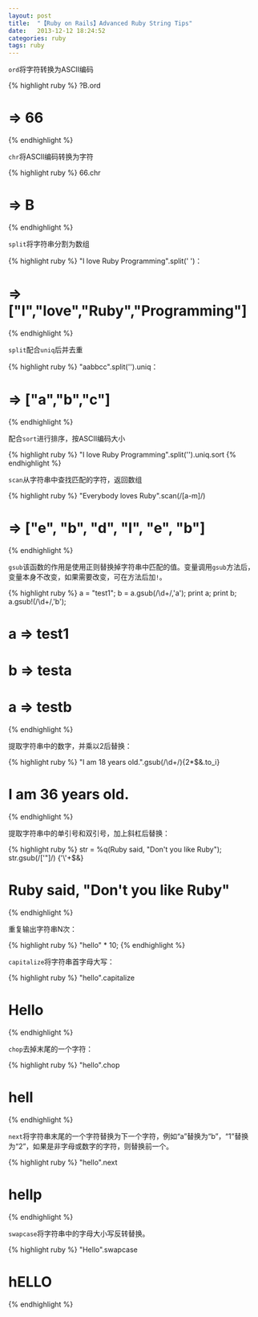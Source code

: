 ```yaml
---
layout: post
title:  "【Ruby on Rails】Advanced Ruby String Tips"
date:   2013-12-12 18:24:52
categories: ruby
tags: ruby
---
```





`ord`将字符转换为ASCII编码

{% highlight ruby %}
?B.ord
# => 66
{% endhighlight %}

`chr`将ASCII编码转换为字符

{% highlight ruby %}
66.chr
# => B
{% endhighlight %}

`split`将字符串分割为数组

{% highlight ruby %}
"I love Ruby Programming".split(' ')：
# => ["I","love","Ruby","Programming"]
{% endhighlight %}

`split`配合`uniq`后并去重

{% highlight ruby %}
"aabbcc".split('').uniq：
# => ["a","b","c"]
{% endhighlight %}

配合`sort`进行排序，按ASCII编码大小

{% highlight ruby %}
"I love Ruby Programming".split('').uniq.sort
{% endhighlight %}

`scan`从字符串中查找匹配的字符，返回数组

{% highlight ruby %}
"Everybody loves Ruby".scan(/[a-m]/)
# => ["e", "b", "d", "l", "e", "b"]
{% endhighlight %}

`gsub`该函数的作用是使用正则替换掉字符串中匹配的值。变量调用`gsub`方法后，变量本身不改变，如果需要改变，可在方法后加`!`。

{% highlight ruby %}
a = "test1";
b = a.gsub(/\d+/,'a');
print a;
print b;
a.gsub!(/\d+/,'b');
# a => test1
# b => testa
# a => testb
{% endhighlight %}


提取字符串中的数字，并乘以2后替换：

{% highlight ruby %}
"I am 18 years old.".gsub(/\d+/){2*$&.to_i}
# I am 36 years old.
{% endhighlight %}

提取字符串中的单引号和双引号，加上斜杠后替换：

{% highlight ruby %}
str = %q(Ruby said, "Don't you like Ruby"); str.gsub(/['"]/) {'\\'+$&}
# Ruby said, \"Don\'t you like Ruby\"
{% endhighlight %}

重复输出字符串N次：

{% highlight ruby %}
"hello" * 10;
{% endhighlight %}


`capitalize`将字符串首字母大写：

{% highlight ruby %}
"hello".capitalize
# Hello
{% endhighlight %}

`chop`去掉末尾的一个字符：

{% highlight ruby %}
"hello".chop
# hell
{% endhighlight %}

`next`将字符串末尾的一个字符替换为下一个字符，例如“a”替换为“b”，“1”替换为“2”，如果是非字母或数字的字符，则替换前一个。


{% highlight ruby %}
"hello".next
# hellp
{% endhighlight %}

`swapcase`将字符串中的字母大小写反转替换。

{% highlight ruby %}
"Hello".swapcase
# hELLO
{% endhighlight %}

